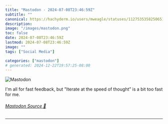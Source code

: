 ```yaml
---
title: "Mastodon - 2024-07-08T23:46:59Z"
subtitle: ""
canonical: https://hachyderm.io/users/mweagle/statuses/112753535825065151
description:
image: "/images/mastodon.png"
toc: false
date: 2024-07-08T23:46:59Z
lastmod: 2024-07-08T23:46:59Z
image: ""
tags: ["Social Media"]

categories: ["mastodon"]
# generated: 2024-12-22T19:57:25-08:00
---
```

![Mastodon](/images/mastodon.png)

<p>I&#39;m all for fast feedback, but &quot;Iterate at the speed of thought” is a bit too fast for me.</p>


###### [Mastodon Source 🐘](https://hachyderm.io/@mweagle/112753535825065151)

___
